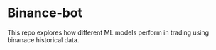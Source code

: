 # Binance-bot
This repo explores how different ML models perform in trading using binanace historical data.
